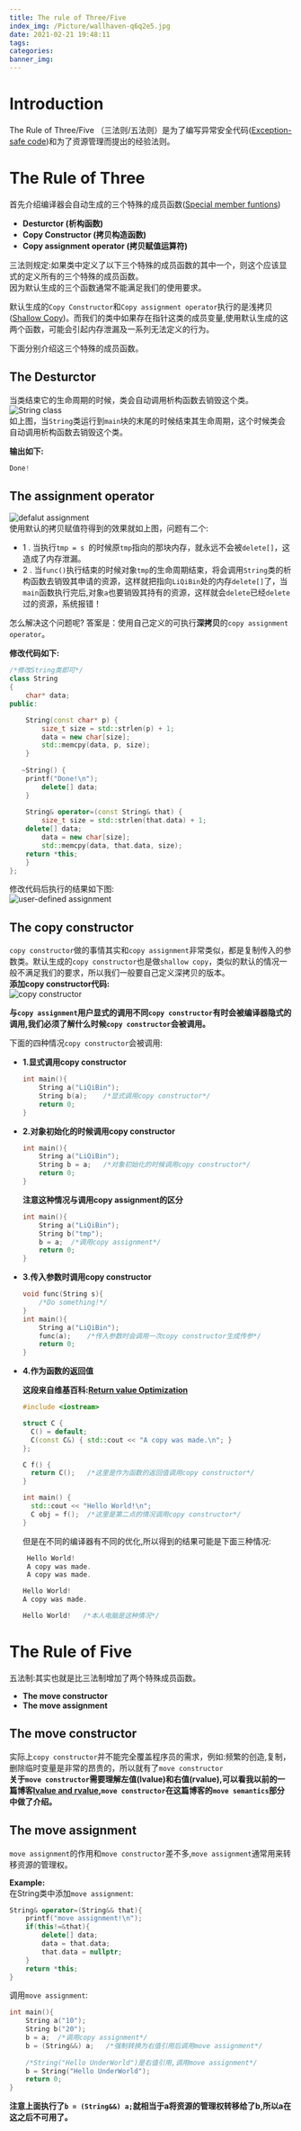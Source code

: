 ```yaml
---
title: The rule of Three/Five
index_img: /Picture/wallhaven-q6q2e5.jpg
date: 2021-02-21 19:48:11
tags:
categories:
banner_img:
---
```

# Introduction
The Rule of Three/Five （三法则/五法则）是为了编写异常安全代码([Exception-safe code](https://en.wikipedia.org/wiki/Exception_safety))和为了资源管理而提出的经验法则。<br>
# The Rule of Three
首先介绍编译器会自动生成的三个特殊的成员函数([Special member funtions](https://en.wikipedia.org/wiki/Special_member_functions))<br>
- **Desturctor (析构函数)**
- **Copy Constructor (拷贝构造函数)**
- **Copy assignment operator (拷贝赋值运算符)**

三法则规定:如果类中定义了以下三个特殊的成员函数的其中一个，则这个应该显式的定义所有的三个特殊的成员函数。<br>
因为默认生成的三个函数通常不能满足我们的使用要求。<br>

默认生成的`Copy Constructor`和`Copy assignment operator`执行的是浅拷贝([Shallow Copy](https://en.wikipedia.org/wiki/Object_copying#Shallow_copy))。而我们的类中如果存在指针这类的成员变量,使用默认生成的这两个函数，可能会引起内存泄漏及一系列无法定义的行为。<br>

下面分别介绍这三个特殊的成员函数。<br>

## The Desturctor

当类结束它的生命周期的时候，类会自动调用析构函数去销毁这个类。<br>
![String class](png1.png)<br>
如上图，当`String`类运行到`main`块的末尾的时候结束其生命周期，这个时候类会自动调用析构函数去销毁这个类。<br>

**输出如下:**<br>
```c++
Done!
```

## The assignment operator
![defalut assignment](png2.png)<br>
使用默认的拷贝赋值符得到的效果就如上图，问题有二个:<br>
- 1 . 当执行`tmp = s `的时候原`tmp`指向的那块内存，就永远不会被`delete[]`，这造成了内存泄漏。
- 2 . 当`func()`执行结束的时候对象`tmp`的生命周期结束，将会调用`String`类的析构函数去销毁其申请的资源，这样就把指向`LiQiBin`处的内存`delete[]`了，当`main`函数执行完后,对象`a`也要销毁其持有的资源，这样就会`delete`已经`delete`过的资源，系统报错！

怎么解决这个问题呢? 答案是：使用自己定义的可执行**深拷贝**的`copy assignment operator`。<br>

**修改代码如下:**
```c++
/*修改String类即可*/
class String
{
    char* data;
public:

    String(const char* p) {
        size_t size = std::strlen(p) + 1;
        data = new char[size];
        std::memcpy(data, p, size);
    }
	
   ~String() { 
	printf("Done!\n");
        delete[] data;
    }
	
    String& operator=(const String& that) {
        size_t size = std::strlen(that.data) + 1;
	delete[] data;
        data = new char[size];
        std::memcpy(data, that.data, size);
	return *this;
    }
};
```
修改代码后执行的结果如下图:<br>
![user-defined assignment](png3.png)<br>

## The copy constructor
`copy constructor`做的事情其实和`copy assignment`非常类似，都是复制传入的参数类。默认生成的`copy constructor`也是做`shallow copy`，类似的默认的情况一般不满足我们的要求，所以我们一般要自己定义深拷贝的版本。<br>
**添加copy constructor代码:**<br>
![copy constructor](png4.png)<br>

**与`copy assignment`用户显式的调用不同`copy constructor`有时会被编译器隐式的调用,我们必须了解什么时候`copy constructor`会被调用。**

下面的四种情况`copy constructor`会被调用:<br>
- **1.显式调用copy constructor**
	```c++
	int main(){
		String a("LiQiBin");
		String b(a);	/*显式调用copy constructor*/
		return 0;
	}
	```
- **2.对象初始化的时候调用copy constructor**
	```c++
	int main(){
		String a("LiQiBin");
		String b = a;	/*对象初始化的时候调用copy constructor*/
		return 0;
	}
	```
	**注意这种情况与调用copy assignment的区分**<br>
	```c++
	int main(){
		String a("LiQiBin");
		String b("tmp");
		b = a;	/*调用copy assignment*/
		return 0;
	}
	```
- **3.传入参数时调用copy constructor**
	```c++
	void func(String s){
		/*Do something!*/
	}
	int main(){
		String a("LiQiBin");
		func(a);	/*传入参数时会调用一次copy constructor生成传参*/
		return 0;
	}
	```
- **4.作为函数的返回值**<br>
 
	**这段来自维基百科:[Return value Optimization](https://en.wikipedia.org/wiki/Copy_elision#Return_value_optimization)<Br>**
	```c++
	#include <iostream>
	
	struct C {
	  C() = default;
	  C(const C&) { std::cout << "A copy was made.\n"; }
	};
	
	C f() {
	  return C();	/*这里是作为函数的返回值调用copy constructor*/
	}
	
	int main() {
	  std::cout << "Hello World!\n";
	  C obj = f();	/*这里是第二点的情况调用copy constructor*/
	}
	```
	但是在不同的编译器有不同的优化,所以得到的结果可能是下面三种情况:<br>
	```c++
	 Hello World!
	 A copy was made.
	 A copy was made.
	 ```
	 ```c++
	 Hello World!
	 A copy was made.
	 ```
	 ```c++
	 Hello World!	/*本人电脑是这种情况*/
	 ```
	 
# The Rule of Five 

五法制:其实也就是比三法制增加了两个特殊成员函数。<br>
- **The move constructor**
- **The move assignment**

## The move constructor
实际上`copy constructor`并不能完全覆盖程序员的需求，例如:频繁的创造,复制，删除临时变量是非常的昂贵的，所以就有了`move constructor`<br>
**关于`move constructor`需要理解左值(lvalue)和右值(rvalue),可以看我以前的一篇博客[lvalue and rvalue](https://lexssama.github.io/2021/02/18/lvalue-and-rvalue/),`move constructor`在这篇博客的`move semantics`部分中做了介绍。<br>**

## The move assignment

`move assignment`的作用和`move constructor`差不多,`move assignment`通常用来转移资源的管理权。<br>

**Example:**<br>
在String类中添加`move assignment`:

```c++
String& operator=(String&& that){
	printf("move assignment!\n");
	if(this!=&that){
		delete[] data;
		data = that.data;
		that.data = nullptr;
	}
	return *this;
}
```
调用`move assignment`:
```c++
int main(){
	String a("10");
	String b("20");
	b = a;	/*调用copy assignment*/
	b = (String&&) a;	/*强制转换为右值引用后调用move assignment*/
	
	/*String("Hello UnderWorld")是右值引用,调用move assignment*/
	b = String("Hello UnderWorld");	
	return 0;
}
```

**注意上面执行了`b = (String&&) a;`就相当于a将资源的管理权转移给了b,所以a在这之后不可用了。<br>**
